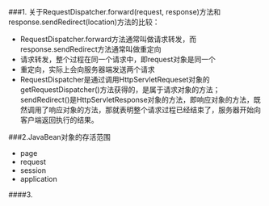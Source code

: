###1. 关于RequestDispatcher.forward(request, response)方法和response.sendRedirect(location)方法的比较：
- RequestDispatcher.forward方法通常叫做请求转发，而response.sendRedirect方法通常叫做重定向
- 请求转发，整个过程在同一个请求中，即request对象是同一个
- 重定向，实际上会向服务器端发送两个请求
- RequestDispatcher是通过调用HttpServletRequeset对象的getRequestDispatcher()方法获得的，是属于请求对象的方法；sendRedirect()是HttpServletResponse对象的方法，即响应对象的方法，既然调用了响应对象的方法，那就表明整个请求过程已经结束了，服务器开始向客户端返回执行的结果。

###2.JavaBean对象的存活范围
- page
- request
- session
- application

####3. 